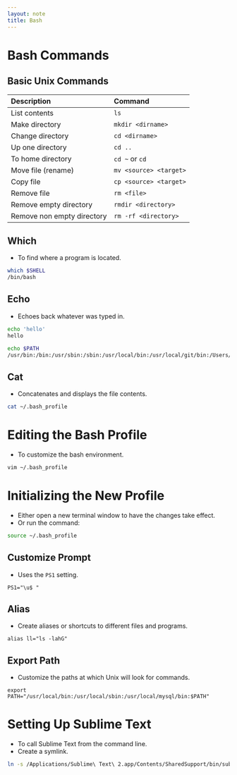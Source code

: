 ```yaml
---
layout: note
title: Bash
---
```


# Bash Commands

## Basic Unix Commands

| Description                | Command                |
|:---------------------------|:-----------------------|
| List contents              | `ls`                   |
| Make directory             | `mkdir <dirname>`      |
| Change directory           | `cd <dirname>`         |
| Up one directory           | `cd ..`                |
| To home directory          | `cd ~` or `cd`         |
| Move file (rename)         | `mv <source> <target>` |
| Copy file                  | `cp <source> <target>` |
| Remove file                | `rm <file>`            |
| Remove empty directory     | `rmdir <directory>`    |
| Remove non empty directory | `rm -rf <directory>`   |


## Which
- To find where a program is located.

```bash
which $SHELL
/bin/bash
```


## Echo
- Echoes back whatever was typed in.

```bash
echo 'hello'
hello
```

```bash
echo $PATH
/usr/bin:/bin:/usr/sbin:/sbin:/usr/local/bin:/usr/local/git/bin:/Users/vadimbrodsky/bin
```


## Cat
- Concatenates and displays the file contents.

```bash
cat ~/.bash_profile
```


# Editing the Bash Profile
- To customize the bash environment.

```bash
vim ~/.bash_profile
```


# Initializing the New Profile
- Either open a new terminal window to have the changes take effect.
- Or run the command:

```bash
source ~/.bash_profile
```


## Customize Prompt
- Uses the `PS1` setting.

```
PS1="\u$ "
```


## Alias
- Create aliases or shortcuts to different files and programs.

```
alias ll="ls -lahG"
```

## Export Path
- Customize the paths at which Unix will look for commands.

```
export PATH="/usr/local/bin:/usr/local/sbin:/usr/local/mysql/bin:$PATH"
```

# Setting Up Sublime Text 
- To call Sublime Text from the command line.
- Create a symlink.

```bash
ln -s /Applications/Sublime\ Text\ 2.app/Contents/SharedSupport/bin/subl /usr/local/bin/subl
```